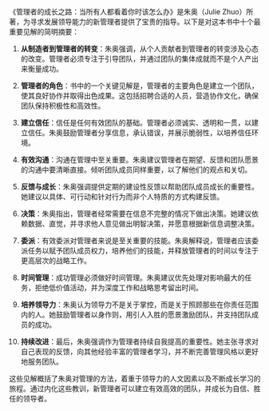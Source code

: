 《管理者的成长之路：当所有人都看着你时该怎么办》是朱奥（Julie Zhuo）所著，为寻求发展领导能力的新管理者提供了宝贵的指导。以下是对这本书中十个最重要见解的简明摘要：

1. **从制造者到管理者的转变**：朱奥强调，从个人贡献者到管理者的转变涉及心态的改变。管理者必须专注于引导团队，并通过团队的集体成就而不是个人产出来衡量成功。

2. **管理者的角色**：书中的一个关键见解是，管理者的主要角色是建立一个团队，使其良好协作并取得出色成果。这包括招聘合适的人员，营造协作文化，确保团队保持积极性和高效性。

3. **建立信任**：信任是任何有效团队的基础。管理者必须诚实、透明和一贯，以建立信任。朱奥鼓励管理者分享信息，承认错误，并展示脆弱性，以培养信任环境。

4. **有效沟通**：沟通在管理中至关重要。朱奥建议管理者在期望、反馈和团队愿景的沟通中要清晰直接。倾听团队成员同样重要，以了解他们的观点和关切。

5. **反馈与成长**：朱奥强调提供定期的建设性反馈以帮助团队成员成长的重要性。她建议以具体、可行动和针对行为而非个人特质的方式构建反馈。

6. **决策**：朱奥指出，管理者经常需要在信息不完整的情况下做出决策。她建议依赖数据、直觉，并寻求他人意见做出明智决策，并愿意根据新信息调整决策。

7. **委派**：有效委派对管理者来说是至关重要的技能。朱奥解释说，管理者应该委派任务以赋予团队成员权力，培养他们的技能，并释放管理者的时间以专注于更高层次的战略工作。

8. **时间管理**：成功管理必须做好时间管理。朱奥建议优先处理对影响最大的任务，拒绝低价值活动，并为深度工作和战略思考留出时间。

9. **培养领导力**：朱奥认为领导力不是关于掌控，而是关于照顾那些在你责任范围内的人。她鼓励管理者以身作则，用引人入胜的愿景激励团队，并支持团队成员的成功。

10. **持续改进**：最后，朱奥强调作为管理者持续自我提高的重要性。她主张寻求对自己表现的反馈，向其他经验丰富的管理者学习，并不断完善管理风格以更好地服务团队。

这些见解概括了朱奥对管理的方法，着重于领导力的人文因素以及不断成长学习的旅程。通过内化这些教训，新管理者可以建立有效高效的团队，并成长为自信、胜任的领导者。